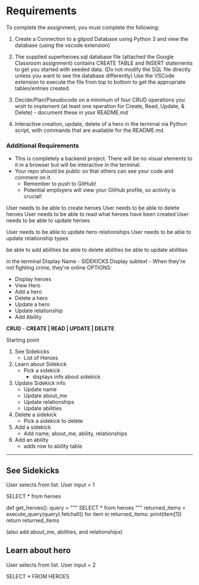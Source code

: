 # Requirements
To complete the assignment, you must complete the following:

1. Create a Connection to a gitpod Database using Python 3 and view the database (using the vscode extension)

2. The supplied superheroes.sql database file (attached the Google Classroom assignment) contains CREATE TABLE and INSERT statements to get you started with seeded data. (Do not modify the SQL file directly unless you want to see the database differently) Use the VSCode extension to execute the file from top to bottom to get the appropriate tables/entries created.

3. Decide/Plan/Pseudocode on a minimum of four CRUD operations you wish to implement (at least one operation for Create, Read, Update, & Delete) - document these in your README.md

4. Interactive creation, update, delete of a hero in the terminal via Python script, with commands that are available for the README.md

### Additional Requirements

- This is completely a backend project. There will be no visual elements to it in a browser but will be interactive in the terminal.
- Your repo should be public so that others can see your code and comment on it. 	
    - Remember to push to GitHub!
    - Potential employers will view your GitHub profile, so activity is crucial!




User needs to be able to create heroes
User needs to be able to delete heroes
User needs to be able to read what heroes have been created
User needs to be able to update heroes

User needs to be able to update hero relationships
User needs to be able to update relationship types

be able to add abilities
be able to delete abilities
be able to update abilities


in the terminal
Display Name - SIDEKICKS
Display subtext - When they're not fighting crime, they're online
OPTIONS:
- Display heroes
- View Hero
- Add a hero
- Delete a hero
- Update a hero
- Update relationship
- Add Ability

**CRUD** - 
**CREATE | READ | UPDATE | DELETE**

Starting point

1. See Sidekicks
    - List of Heroes
2. Learn about Sidekick
    - Pick a sidekick
        - displays info about sidekick
3. Update Sidekick info
    - Update name
    - Update about_me
    - Update relationships
    - Update abilities
4. Delete a sidekick
    - Pick a sidekick to delete
5. Add a sidekick
    - Add name, about_me, ability, relationships
6. Add an ability
    - adds row to ability table


------------------------------------------------------------------

## See Sidekicks

User selects from list. User input = 1

SELECT * from heroes

def get_heroes():
    query = """
        SELECT * from heroes
    """
    returned_items = execute_query(query).fetchall()
    for item in returned_items:
        print(item[1])
    return returned_items

(also add about_me, abilities, and relationships)

## Learn about hero

User selects from list. User input = 2

SELECT * FROM HEROES



